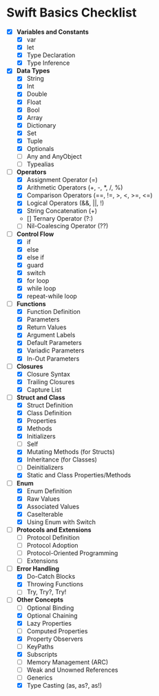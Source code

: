 # Swift Basics Checklist

- [X] **Variables and Constants**
  - [X] var
  - [X] let
  - [X] Type Declaration
  - [X] Type Inference

- [X] **Data Types**
  - [X] String
  - [X] Int
  - [X] Double
  - [X] Float
  - [X] Bool
  - [X] Array
  - [X] Dictionary
  - [X] Set
  - [X] Tuple
  - [X] Optionals
  - [ ] Any and AnyObject
  - [ ] Typealias

- [ ] **Operators**
  - [X] Assignment Operator (=)
  - [X] Arithmetic Operators (+, -, *, /, %)
  - [X] Comparison Operators (==, !=, >, <, >=, <=)
  - [X] Logical Operators (&&, ||, !)
  - [X] String Concatenation (+)
  - [] Ternary Operator (?:)
  - [ ] Nil-Coalescing Operator (??)

- [ ] **Control Flow**
  - [X] if
  - [X] else
  - [X] else if
  - [X] guard
  - [X] switch
  - [X] for loop
  - [X] while loop
  - [X] repeat-while loop

- [ ] **Functions**
  - [X] Function Definition
  - [X] Parameters
  - [X] Return Values
  - [X] Argument Labels
  - [X] Default Parameters
  - [X] Variadic Parameters
  - [X] In-Out Parameters

- [ ] **Closures**
  - [X] Closure Syntax
  - [X] Trailing Closures
  - [X] Capture List

- [ ] **Struct and Class**
  - [X] Struct Definition
  - [X] Class Definition
  - [X] Properties
  - [X] Methods
  - [X] Initializers
  - [ ] Self
  - [X] Mutating Methods (for Structs)
  - [X] Inheritance (for Classes)
  - [ ] Deinitializers
  - [X] Static and Class Properties/Methods

- [ ] **Enum**
  - [X] Enum Definition
  - [X] Raw Values
  - [X] Associated Values
  - [X] CaseIterable
  - [X] Using Enum with Switch

- [ ] **Protocols and Extensions**
  - [ ] Protocol Definition
  - [ ] Protocol Adoption
  - [ ] Protocol-Oriented Programming
  - [ ] Extensions

- [ ] **Error Handling**
  - [X] Do-Catch Blocks
  - [X] Throwing Functions
  - [ ] Try, Try?, Try!

- [ ] **Other Concepts**
  - [ ] Optional Binding
  - [X] Optional Chaining
  - [X] Lazy Properties
  - [ ] Computed Properties
  - [X] Property Observers
  - [ ] KeyPaths
  - [X] Subscripts
  - [ ] Memory Management (ARC)
  - [ ] Weak and Unowned References
  - [ ] Generics
  - [X] Type Casting (as, as?, as!)
